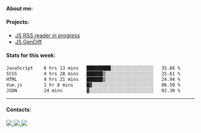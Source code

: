#### About me:

#### Projects:
- [JS RSS reader *in progress*](https://github.com/GKoil/frontend-project-lvl3)
- [JS GenDiff](https://github.com/GKoil/GenDiff)

#### Stats for this week:
<!--START_SECTION:waka-->

```txt
JavaScript    6 hrs 13 mins   █████████░░░░░░░░░░░░░░░░   35.66 %
SCSS          4 hrs 28 mins   ██████▒░░░░░░░░░░░░░░░░░░   25.61 %
HTML          4 hrs 21 mins   ██████▒░░░░░░░░░░░░░░░░░░   24.94 %
Vue.js        1 hr 8 mins     █▓░░░░░░░░░░░░░░░░░░░░░░░   06.50 %
JSON          24 mins         ▓░░░░░░░░░░░░░░░░░░░░░░░░   02.30 %
```

<!--END_SECTION:waka-->
---
#### Contacts:

<a target='_blank' title='LinkedIn' href="https://www.linkedin.com/in/gkoil/">
  <img src="https://img.shields.io/badge/LinkedIn-0077B5?style=for-the-badge&logo=linkedin&logoColor=white" />
</a>
<a target='_blank' title='Telegram' href="https://t.me/gkoil">
  <img src="https://img.shields.io/badge/Telegram-2CA5E0?style=for-the-badge&logo=telegram&logoColor=white" />
</a>
<a target='_blank' title='Gmail' href="mailto: gk.grigorev@gmail.com">
  <img src="https://img.shields.io/badge/Gmail-D14836?style=for-the-badge&logo=gmail&logoColor=white" />
</a>

